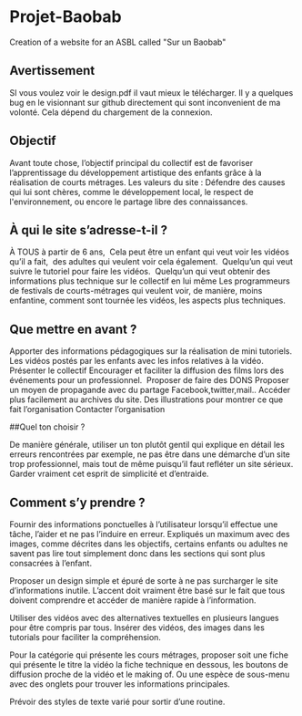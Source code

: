 # Projet-Baobab
Creation of a website for an ASBL called "Sur un Baobab"

## Avertissement
SI vous voulez voir le design.pdf il vaut mieux le télécharger. Il y a quelques bug en le visionnant sur github directement qui sont inconvenient de ma volonté. Cela dépend du chargement de la connexion.

## Objectif

Avant toute chose, l’objectif principal du collectif est de favoriser l’apprentissage du développement artistique des enfants grâce à la réalisation de courts métrages. Les valeurs du site : Défendre des causes qui lui sont chères, comme le développement local, le respect de l'environnement, ou encore le partage libre des connaissances.

## À qui le site s’adresse-t-il ?

À TOUS à partir de 6 ans, 
Cela peut être un enfant qui veut voir les vidéos qu’il a fait,  des adultes qui veulent voir cela également. 
Quelqu’un qui veut suivre le tutoriel pour faire les vidéos. 
Quelqu’un qui veut obtenir des informations plus technique sur le collectif en lui même
Les programmeurs de festivals de courts-métrages qui veulent voir, de manière, moins enfantine, comment sont tournée les vidéos, les aspects plus techniques.

## Que mettre en avant ?
Apporter des informations pédagogiques sur la réalisation de mini tutoriels.
Les vidéos postés par les enfants avec les infos relatives à la vidéo.
Présenter le collectif
Encourager et faciliter la diffusion des films lors des événements pour un professionnel. 
Proposer de faire des DONS
Proposer un moyen de propagande avec du partage Facebook,twitter,mail..
Accéder plus facilement au archives du site.
Des illustrations pour montrer ce que fait l’organisation
Contacter l’organisation

##Quel ton choisir ?

De manière générale, utiliser un ton plutôt gentil qui explique en détail les erreurs rencontrées par exemple, ne pas être dans une démarche d’un site trop professionnel, mais tout de même puisqu’il faut refléter un site sérieux. Garder vraiment cet esprit de simplicité et d’entraide.

## Comment s’y prendre ?

Fournir des informations ponctuelles à l’utilisateur lorsqu’il effectue une tâche, l’aider et ne pas l’induire en erreur. Expliqués un maximum avec des images, comme décrites dans les objectifs, certains enfants ou adultes ne savent pas lire tout simplement donc dans les sections qui sont plus consacrées à l’enfant.

Proposer un design simple et épuré de sorte à ne pas surcharger le site d’informations inutile. L’accent doit vraiment être basé sur le fait que tous doivent comprendre et accéder de manière rapide à l’information.

Utiliser des vidéos avec des alternatives textuelles en plusieurs langues pour être compris par tous. Insérer des vidéos, des images dans les tutorials pour faciliter la compréhension.

Pour la catégorie qui présente les cours métrages, proposer soit une fiche qui présente le titre la vidéo la fiche technique en dessous, les boutons de diffusion proche de la vidéo et le making of. Ou une espèce de sous-menu avec des onglets pour trouver les informations principales.

Prévoir des styles de texte varié pour sortir d’une routine.

